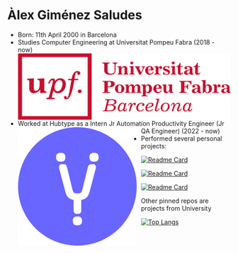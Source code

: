 # Àlex Giménez Saludes
 - Born: 11th April 2000 in Barcelona
 - Studies Computer Engineering at Universitat Pompeu Fabra (2018 - now)
 <img src="images/upf_icon.png"  
 width=500; height=150;
alt="Universitat Pompeu Fabra"  
style="float: left; margin-right: 10px; " />
 - Worked at Hubtype as a Intern Jr Automation Productivity Engineer (Jr QA Engineer) (2022 - now) 
<img src="images/hubtype_icon.png"  
alt="Hubtype"  
style="float: left; margin-right: 10px;" />
 - Performed several personal projects:

[![Readme Card](https://github-readme-stats-own-rhe4-git-main-alexgimenez02.vercel.app/api/pin/?username=alexgimenez02&repo=Bar-discord&theme=darcula)](https://github.com/anuraghazra/github-readme-stats)

[![Readme Card](https://github-readme-stats-own-rhe4-git-main-alexgimenez02.vercel.app/api/pin/?username=alexgimenez02&repo=SnakeGames&theme=darcula)](https://github.com/anuraghazra/github-readme-stats)

[![Readme Card](https://github-readme-stats-own-rhe4-git-main-alexgimenez02.vercel.app/api/pin/?username=alexgimenez02&repo=Twitch_Chatbot&theme=darcula)](https://github.com/anuraghazra/github-readme-stats)

Other pinned repos are projects from University

[![Top Langs](https://github-readme-stats-own-rhe4-git-main-alexgimenez02.vercel.app/api/top-langs/?username=alexgimenez02&layout=compact&theme=darcula)](http://github-readme-stats-own-rhe4.vercel.app/)
<!--
**alexgimenez02/alexgimenez02** is a ✨ _special_ ✨ repository because its `README.md` (this file) appears on your GitHub profile.

Here are some ideas to get you started:
[https://github-readme-stats-own-rhe4-git-main-alexgimenez02.vercel.app/](http://github-readme-stats-own-rhe4.vercel.app/)
- 🔭 I’m currently working on ...
- 🌱 I’m currently learning ...
- 👯 I’m looking to collaborate on ... &Snake_Games&Twitch_Chatbot
- 🤔 I’m looking for help with ...
- 💬 Ask me about ...
- 📫 How to reach me: ...
- 😄 Pronouns: ...
- ⚡ Fun fact: ...
-->
